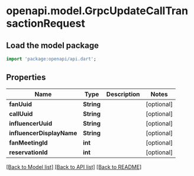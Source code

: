 # openapi.model.GrpcUpdateCallTransactionRequest

## Load the model package
```dart
import 'package:openapi/api.dart';
```

## Properties
Name | Type | Description | Notes
------------ | ------------- | ------------- | -------------
**fanUuid** | **String** |  | [optional] 
**callUuid** | **String** |  | [optional] 
**influencerUuid** | **String** |  | [optional] 
**influencerDisplayName** | **String** |  | [optional] 
**fanMeetingId** | **int** |  | [optional] 
**reservationId** | **int** |  | [optional] 

[[Back to Model list]](../README.md#documentation-for-models) [[Back to API list]](../README.md#documentation-for-api-endpoints) [[Back to README]](../README.md)


